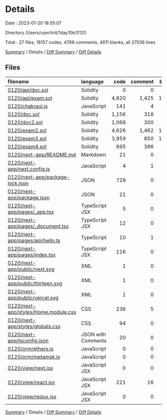 # Details

Date : 2023-01-20 18:55:07

Directory /Users/user/init/1day10k/0120

Total : 27 files,  18157 codes, 4768 comments, 4611 blanks, all 27536 lines

[Summary](results.md) / Details / [Diff Summary](diff.md) / [Diff Details](diff-details.md)

## Files
| filename | language | code | comment | blank | total |
| :--- | :--- | ---: | ---: | ---: | ---: |
| [0120/api/doc.sol](/0120/api/doc.sol) | Solidity | 0 | 0 | 1 | 1 |
| [0120/api/exam.sol](/0120/api/exam.sol) | Solidity | 4,820 | 1,425 | 1,336 | 7,581 |
| [0120/chakraui.js](/0120/chakraui.js) | JavaScript | 141 | 4 | 14 | 159 |
| [0120/doc.sol](/0120/doc.sol) | Solidity | 1,156 | 318 | 253 | 1,727 |
| [0120/doc2.sol](/0120/doc2.sol) | Solidity | 1,068 | 300 | 234 | 1,602 |
| [0120/exam2.sol](/0120/exam2.sol) | Solidity | 4,626 | 1,462 | 1,298 | 7,386 |
| [0120/exam3.sol](/0120/exam3.sol) | Solidity | 3,959 | 850 | 1,080 | 5,889 |
| [0120/exam4.sol](/0120/exam4.sol) | Solidity | 895 | 386 | 252 | 1,533 |
| [0120/next-app/README.md](/0120/next-app/README.md) | Markdown | 21 | 0 | 16 | 37 |
| [0120/next-app/next.config.js](/0120/next-app/next.config.js) | JavaScript | 4 | 1 | 2 | 7 |
| [0120/next-app/package-lock.json](/0120/next-app/package-lock.json) | JSON | 729 | 0 | 1 | 730 |
| [0120/next-app/package.json](/0120/next-app/package.json) | JSON | 21 | 0 | 1 | 22 |
| [0120/next-app/pages/_app.tsx](/0120/next-app/pages/_app.tsx) | TypeScript JSX | 5 | 0 | 2 | 7 |
| [0120/next-app/pages/_document.tsx](/0120/next-app/pages/_document.tsx) | TypeScript JSX | 12 | 0 | 2 | 14 |
| [0120/next-app/pages/api/hello.ts](/0120/next-app/pages/api/hello.ts) | TypeScript | 10 | 1 | 3 | 14 |
| [0120/next-app/pages/index.tsx](/0120/next-app/pages/index.tsx) | TypeScript JSX | 116 | 0 | 8 | 124 |
| [0120/next-app/public/next.svg](/0120/next-app/public/next.svg) | XML | 1 | 0 | 0 | 1 |
| [0120/next-app/public/thirteen.svg](/0120/next-app/public/thirteen.svg) | XML | 1 | 0 | 0 | 1 |
| [0120/next-app/public/vercel.svg](/0120/next-app/public/vercel.svg) | XML | 1 | 0 | 0 | 1 |
| [0120/next-app/styles/Home.module.css](/0120/next-app/styles/Home.module.css) | CSS | 236 | 5 | 38 | 279 |
| [0120/next-app/styles/globals.css](/0120/next-app/styles/globals.css) | CSS | 94 | 0 | 14 | 108 |
| [0120/next-app/tsconfig.json](/0120/next-app/tsconfig.json) | JSON with Comments | 20 | 0 | 1 | 21 |
| [0120/orm/ethers.js](/0120/orm/ethers.js) | JavaScript | 0 | 0 | 1 | 1 |
| [0120/orm/metamsk.js](/0120/orm/metamsk.js) | JavaScript | 0 | 0 | 1 | 1 |
| [0120/view/next.jsx](/0120/view/next.jsx) | JavaScript JSX | 0 | 0 | 1 | 1 |
| [0120/view/react.jsx](/0120/view/react.jsx) | JavaScript JSX | 221 | 16 | 51 | 288 |
| [0120/view/redux.jsx](/0120/view/redux.jsx) | JavaScript JSX | 0 | 0 | 1 | 1 |

[Summary](results.md) / Details / [Diff Summary](diff.md) / [Diff Details](diff-details.md)
